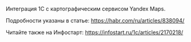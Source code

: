Интеграция 1С с картографическим сервисом Yandex Maps.

Подробности указаны в статье:
https://habr.com/ru/articles/838094/

Читайте также на Инфостарт:
https://infostart.ru/1c/articles/2170218/
